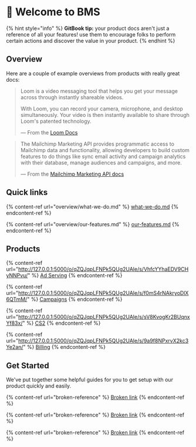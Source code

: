 # 👋 Welcome to BMS

{% hint style="info" %}
**GitBook tip:** your product docs aren't just a reference of all your features! use them to encourage folks to perform certain actions and discover the value in your product.
{% endhint %}

## Overview

Here are a couple of example overviews from products with really great docs:

> Loom is a video messaging tool that helps you get your message across through instantly shareable videos.
>
> With Loom, you can record your camera, microphone, and desktop simultaneously. Your video is then instantly available to share through Loom's patented technology.
>
> — From the [Loom Docs](https://support.loom.com/hc/en-us/articles/360002158057-What-is-Loom-)

> The Mailchimp Marketing API provides programmatic access to Mailchimp data and functionality, allowing developers to build custom features to do things like sync email activity and campaign analytics with their database, manage audiences and campaigns, and more.
>
> — From the [Mailchimp Marketing API docs](https://mailchimp.com/developer/marketing/docs/fundamentals/)

## Quick links

{% content-ref url="overview/what-we-do.md" %}
[what-we-do.md](overview/what-we-do.md)
{% endcontent-ref %}

{% content-ref url="overview/our-features.md" %}
[our-features.md](overview/our-features.md)
{% endcontent-ref %}

## Products

{% content-ref url="http://127.0.0.1:5000/o/qZQJqpLFNPk5QUg2UAle/s/VhfcYYhaEDV9CHyNNPvu/" %}
[Ad Serving](http://127.0.0.1:5000/o/qZQJqpLFNPk5QUg2UAle/s/VhfcYYhaEDV9CHyNNPvu/)
{% endcontent-ref %}

{% content-ref url="http://127.0.0.1:5000/o/qZQJqpLFNPk5QUg2UAle/s/f0mS4rNAkryoDlX6QTmM/" %}
[Campaigns](http://127.0.0.1:5000/o/qZQJqpLFNPk5QUg2UAle/s/f0mS4rNAkryoDlX6QTmM/)
{% endcontent-ref %}

{% content-ref url="http://127.0.0.1:5000/o/qZQJqpLFNPk5QUg2UAle/s/sV8KvogKr2BUqnxYf83x/" %}
[CS2](http://127.0.0.1:5000/o/qZQJqpLFNPk5QUg2UAle/s/sV8KvogKr2BUqnxYf83x/)
{% endcontent-ref %}

{% content-ref url="http://127.0.0.1:5000/o/qZQJqpLFNPk5QUg2UAle/s/9a9f8NPxrvX2kc3Ye2an/" %}
[Billing](http://127.0.0.1:5000/o/qZQJqpLFNPk5QUg2UAle/s/9a9f8NPxrvX2kc3Ye2an/)
{% endcontent-ref %}

## Get Started

We've put together some helpful guides for you to get setup with our product quickly and easily.

{% content-ref url="broken-reference" %}
[Broken link](broken-reference)
{% endcontent-ref %}

{% content-ref url="broken-reference" %}
[Broken link](broken-reference)
{% endcontent-ref %}

{% content-ref url="broken-reference" %}
[Broken link](broken-reference)
{% endcontent-ref %}
